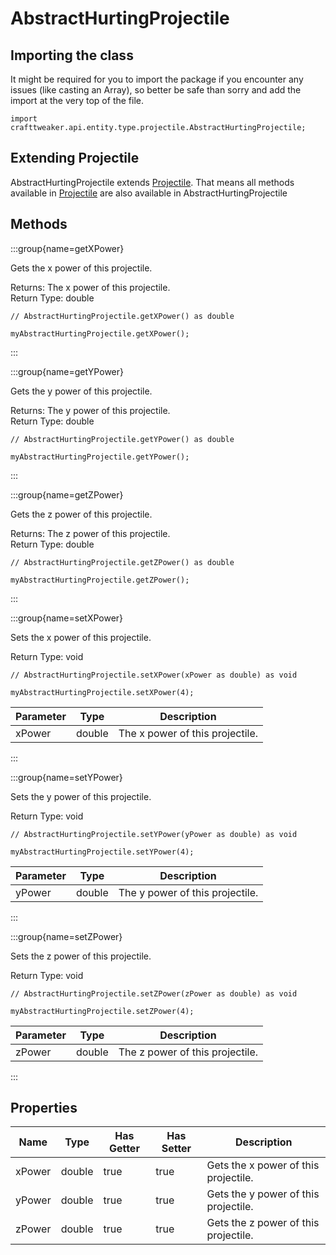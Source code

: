 # AbstractHurtingProjectile

## Importing the class

It might be required for you to import the package if you encounter any issues (like casting an Array), so better be safe than sorry and add the import at the very top of the file.
```zenscript
import crafttweaker.api.entity.type.projectile.AbstractHurtingProjectile;
```


## Extending Projectile

AbstractHurtingProjectile extends [Projectile](/vanilla/api/entity/type/projectile/Projectile). That means all methods available in [Projectile](/vanilla/api/entity/type/projectile/Projectile) are also available in AbstractHurtingProjectile

## Methods

:::group{name=getXPower}

Gets the x power of this projectile.

Returns: The x power of this projectile.  
Return Type: double

```zenscript
// AbstractHurtingProjectile.getXPower() as double

myAbstractHurtingProjectile.getXPower();
```

:::

:::group{name=getYPower}

Gets the y power of this projectile.

Returns: The y power of this projectile.  
Return Type: double

```zenscript
// AbstractHurtingProjectile.getYPower() as double

myAbstractHurtingProjectile.getYPower();
```

:::

:::group{name=getZPower}

Gets the z power of this projectile.

Returns: The z power of this projectile.  
Return Type: double

```zenscript
// AbstractHurtingProjectile.getZPower() as double

myAbstractHurtingProjectile.getZPower();
```

:::

:::group{name=setXPower}

Sets the x power of this projectile.

Return Type: void

```zenscript
// AbstractHurtingProjectile.setXPower(xPower as double) as void

myAbstractHurtingProjectile.setXPower(4);
```

| Parameter | Type | Description |
|-----------|------|-------------|
| xPower | double | The x power of this projectile. |


:::

:::group{name=setYPower}

Sets the y power of this projectile.

Return Type: void

```zenscript
// AbstractHurtingProjectile.setYPower(yPower as double) as void

myAbstractHurtingProjectile.setYPower(4);
```

| Parameter | Type | Description |
|-----------|------|-------------|
| yPower | double | The y power of this projectile. |


:::

:::group{name=setZPower}

Sets the z power of this projectile.

Return Type: void

```zenscript
// AbstractHurtingProjectile.setZPower(zPower as double) as void

myAbstractHurtingProjectile.setZPower(4);
```

| Parameter | Type | Description |
|-----------|------|-------------|
| zPower | double | The z power of this projectile. |


:::


## Properties

| Name | Type | Has Getter | Has Setter | Description |
|------|------|------------|------------|-------------|
| xPower | double | true | true | Gets the x power of this projectile. |
| yPower | double | true | true | Gets the y power of this projectile. |
| zPower | double | true | true | Gets the z power of this projectile. |

